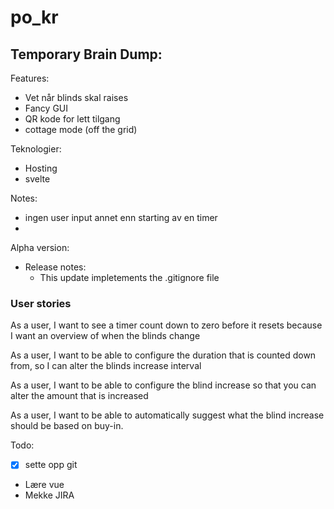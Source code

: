 # po_kr

## Temporary Brain Dump:


Features:
- Vet når blinds skal raises
- Fancy GUI
- QR kode for lett tilgang
- cottage mode (off the grid)

Teknologier:
- Hosting 
- svelte

Notes:
- ingen user input annet enn starting av en timer
- 


Alpha version:
- Release notes:
   - This update impletements the .gitignore file

### User stories 

As a user, I want to see a timer count down to zero before it resets because I want an overview of when the blinds change

As a user, I want to be able to configure the duration that is counted down from, so I can alter the blinds increase interval

As a user, I want to be able to configure the blind increase so that you can alter the amount that is increased

As a user, I want to be able to automatically suggest what the blind increase should be based on buy-in.


Todo:
 - [x] sette opp git
 - Lære vue
 - Mekke JIRA



